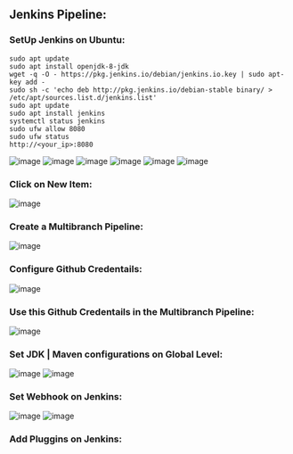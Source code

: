 ## Jenkins Pipeline:

### SetUp Jenkins on Ubuntu:
```
sudo apt update
sudo apt install openjdk-8-jdk
wget -q -O - https://pkg.jenkins.io/debian/jenkins.io.key | sudo apt-key add -
sudo sh -c 'echo deb http://pkg.jenkins.io/debian-stable binary/ > /etc/apt/sources.list.d/jenkins.list'
sudo apt update
sudo apt install jenkins
systemctl status jenkins
sudo ufw allow 8080
sudo ufw status
http://<your_ip>:8080
```
![image](https://user-images.githubusercontent.com/45539698/78454822-1c5ae380-76b8-11ea-9546-9f260b3c9db5.png)
![image](https://user-images.githubusercontent.com/45539698/78454948-0d286580-76b9-11ea-9d2d-f2619e47eebf.png)
![image](https://user-images.githubusercontent.com/45539698/78455099-f59dac80-76b9-11ea-8b92-2322167cb1cd.png)
![image](https://user-images.githubusercontent.com/45539698/78455259-da7f6c80-76ba-11ea-8dd2-16c501facfaa.png)
![image](https://user-images.githubusercontent.com/45539698/78455275-f3881d80-76ba-11ea-8556-8ed1e305c4f2.png)
![image](https://user-images.githubusercontent.com/45539698/78455311-334f0500-76bb-11ea-8061-17bebf22de1a.png)
### Click on New Item:
![image](https://user-images.githubusercontent.com/45539698/78455387-bb350f00-76bb-11ea-96f6-656eb9c2bbec.png)
### Create a Multibranch Pipeline:
![image](https://user-images.githubusercontent.com/45539698/78455496-5fb75100-76bc-11ea-8642-a01b1e9a3f1d.png)
### Configure Github Credentails:
![image](https://user-images.githubusercontent.com/45539698/78455512-78c00200-76bc-11ea-9ce3-a62660393241.png)
### Use this Github Credentails in the Multibranch Pipeline:
![image](https://user-images.githubusercontent.com/45539698/78455682-701bfb80-76bd-11ea-93bf-6ab3b65cda8a.png)
### Set JDK | Maven configurations on Global Level:
![image](https://user-images.githubusercontent.com/45539698/78506616-6e733600-7798-11ea-92b9-6ea855730ad8.png)
![image](https://user-images.githubusercontent.com/45539698/78506639-98c4f380-7798-11ea-9e82-6eaaa62a3e75.png)
### Set Webhook on Jenkins:
![image](https://user-images.githubusercontent.com/45539698/78473469-92b22100-775e-11ea-8ddd-2f7c5e1d9db9.png)
![image](https://user-images.githubusercontent.com/45539698/78473519-e45aab80-775e-11ea-8b2e-e65af4d5c222.png)
### Add Pluggins on Jenkins:
